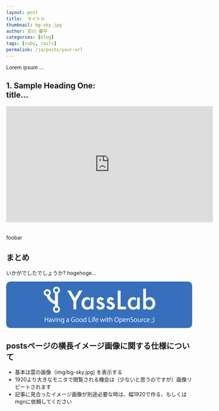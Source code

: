 ```yaml
---
layout: post
title:  タイトル
thumbnail: bg-sky.jpg
author: 安川 要平
categories: [blog]
tags: [ruby, rails]
permalink: /ja/posts/your-url
---
```


Lorem ipsum ...

## 1. Sample Heading One: <br class="pc-hidden">title...

<div class="video" style="margin-bottom: 30px;">
<iframe width="560" height="315" src="https://www.youtube.com/embed/pHFRHN-wGYU?rel=0&autoplay=0&showinfo=0&controls=1&fs=1&modestbranding=0" frameborder="0" allow="accelerometer; autoplay; encrypted-media; gyroscope; picture-in-picture" allowfullscreen></iframe>
</div>

foobar

## まとめ

いかがでしたでしょうか? hogehoge...

[![YassLab Inc.](/img/logo_800x200.png)](/)


## postsページの横長イメージ画像に関する仕様について

- 基本は雲の画像（img/bg-sky.jpg) を表示する
- 1920より大きなモニタで閲覧される機会は（少ないと思うのですが）画像リピートされます
- 記事に見合ったイメージ画像が別途必要な時は、幅1920で作る、もしくはmgnに依頼してください

